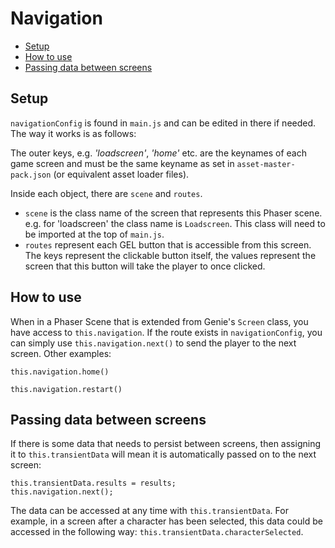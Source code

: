 # Navigation

* [Setup](#setup)
* [How to use](#how-to-use)
* [Passing data between screens](#passing-data-between-screens)


## Setup

`navigationConfig` is found in `main.js` and can be edited in there if needed. The way it works is as follows:

The outer keys, e.g. *'loadscreen'*, *'home'* etc. are the keynames of each game screen and must be the same keyname as set in `asset-master-pack.json` (or equivalent asset loader files).

Inside each object, there are `scene` and `routes`.

- `scene` is the class name of the screen that represents this Phaser scene. e.g. for 'loadscreen' the class name is `Loadscreen`. This class will need to be imported at the top of `main.js`.
- `routes` represent each GEL button that is accessible from this screen. The keys represent the clickable button itself, the values represent the screen that this button will take the player to once clicked.

## How to use

When in a Phaser Scene that is extended from Genie's `Screen` class, you have access to `this.navigation`. If the route exists in `navigationConfig`, you can simply use `this.navigation.next()` to send the player to the next screen.
Other examples:

`this.navigation.home()`

`this.navigation.restart()`

## Passing data between screens

If there is some data that needs to persist between screens, then assigning it to `this.transientData` will mean it is automatically passed on to the next screen:
```
this.transientData.results = results;
this.navigation.next();
````
The data can be accessed at any time with `this.transientData`.
For example, in a screen after a character has been selected, this data could be accessed in the following way: `this.transientData.characterSelected`.
